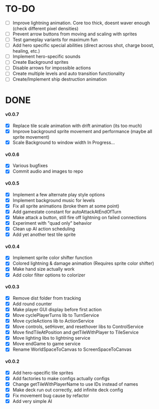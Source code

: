 # TO-DO
- [ ] Improve lightning animation. Core too thick, doesnt waver enough (check different pixel densities)
- [ ] Prevent arrow buttons from moving and scaling with sprites
- [ ] Test gameplay variants for maximum fun
- [ ] Add hero specific special abilities (direct across shot, charge boost, healing, etc.)
- [ ] Implement hero-specific sounds
- [ ] Create Background sprites
- [ ] Disable arrows for impossible actions
- [ ] Create multiple levels and auto transition functionality
- [ ] Create/Implement ship destruction animation

# DONE
#### v0.0.7
- [x] Replace tile scale animation with drift animation (its too much)
- [x] Improve background sprite movement and performance (maybe all sprite movement)
- [x] Scale Background to window width
In Progress...

#### v0.0.6
- [x] Various bugfixes
- [x] Commit audio and images to repo

#### v0.0.5
- [x] Implement a few alternate play style options
- [x] Implement background music for levels
- [x] Fix all sprite animations (broke them at some point)
- [x] Add gamestate constant for autoAttackAtEndOfTurn
- [x] Make attack a button, still fire off lightning on failed connections
- [x] Experiment with "quad only" behavior
- [x] Clean up AI action scheduling
- [x] Add yet another test tile sprite

#### v0.0.4
- [x] Implement sprite color shifter function
- [x] Colored lightning & damage animation (Requires sprite color shifter)
- [x] Make hand size actually work
- [X] Add color filter options to colorizer

#### v0.0.3
- [x] Remove dist folder from tracking
- [x] Add round counter
- [x] Make player GUI display before first action
- [x] Move cyclePlayerTurns lib to TurnService
- [x] Move cycleActions lib to ActionService
- [x] Move controls, setHover, and resethover libs to ControlService
- [x] Move findTileAtPosition and getTileWithPlayer to TileService
- [x] Move lighting libs to lightning service
- [x] Move endGame to game service
- [x] Rename WorldSpaceToCanvas to ScreenSpaceToCanvas

#### v0.0.2
- [x] Add hero-specific tile sprites
- [x] Add factories to make configs actually configs
- [x] Change getTileWithPlayerName to use IDs instead of names
- [x] Make deck run out correctly, add infinite deck config
- [x] Fix movement bug cause by refactor
- [x] Add very simple AI
